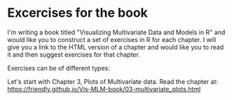 # Excercises for the book

I'm writing a book titled "Visualizing Multivariate Data and Models in R" and would like you to construct a set
of exercises in R for each chapter. I will give you a link to the HTML version of a chapter and would like you
to read it and then suggest exercises for that chapter.

Exercises can be of different types:

Let's start with Chapter 3, Plots of Multivariate data. Read the chapter at: 
https://friendly.github.io/Vis-MLM-book/03-multivariate_plots.html